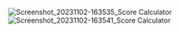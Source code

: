 ![Screenshot_20231102-163535_Score Calculator](https://github.com/JarneClaesen/ScoreCalculator/assets/134977408/4e40771a-667f-403c-9e9d-c346943ec3ac)
![Screenshot_20231102-163541_Score Calculator](https://github.com/JarneClaesen/ScoreCalculator/assets/134977408/ff57d81f-012e-4d9e-bbe3-0469fb2f9b1f)
